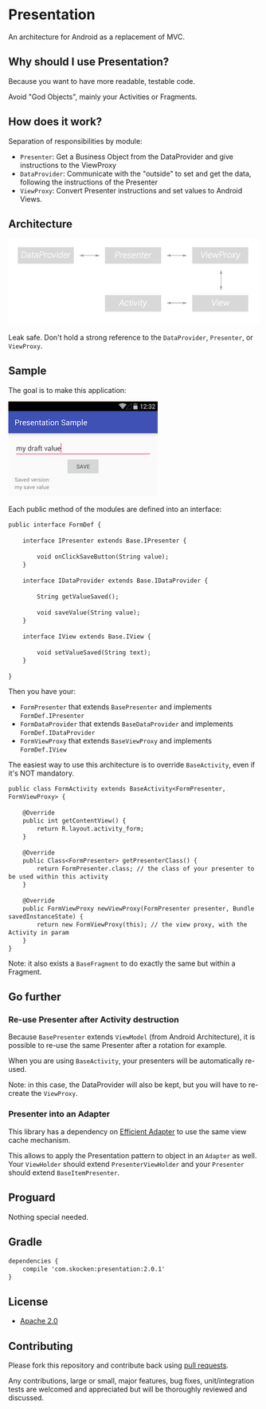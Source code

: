 # Presentation

An architecture for Android as a replacement of MVC.

## Why should I use Presentation?

Because you want to have more readable, testable code.

Avoid "God Objects", mainly your Activities or Fragments.

## How does it work?

Separation of responsibilities by module:
- `Presenter`: Get a Business Object from the DataProvider and give instructions to the ViewProxy
- `DataProvider`: Communicate with the "outside" to set and get the data, following the instructions of the Presenter
- `ViewProxy`: Convert Presenter instructions and set values to Android Views.

## Architecture

<img src="https://raw.githubusercontent.com/StanKocken/Presentation/master/img_references.png" />

Leak safe.
Don't hold a strong reference to the `DataProvider`, `Presenter`, or `ViewProxy`.

## Sample

The goal is to make this application:

<img src="https://raw.githubusercontent.com/StanKocken/Presentation/master/sample_screenshot.png" />

Each public method of the modules are defined into an interface:

    public interface FormDef {

        interface IPresenter extends Base.IPresenter {

            void onClickSaveButton(String value);
        }

        interface IDataProvider extends Base.IDataProvider {

            String getValueSaved();

            void saveValue(String value);
        }

        interface IView extends Base.IView {

            void setValueSaved(String text);
        }

    }

Then you have your:
- `FormPresenter` that extends `BasePresenter` and implements `FormDef.IPresenter`
- `FormDataProvider` that extends `BaseDataProvider` and implements `FormDef.IDataProvider`
- `FormViewProxy` that extends `BaseViewProxy` and implements `FormDef.IView`

The easiest way to use this architecture is to override `BaseActivity`, even if it's NOT mandatory.

    public class FormActivity extends BaseActivity<FormPresenter, FormViewProxy> {

        @Override
        public int getContentView() {
            return R.layout.activity_form;
        }

        @Override
        public Class<FormPresenter> getPresenterClass() {
            return FormPresenter.class; // the class of your presenter to be used within this activity
        }

        @Override
        public FormViewProxy newViewProxy(FormPresenter presenter, Bundle savedInstanceState) {
            return new FormViewProxy(this); // the view proxy, with the Activity in param
        }
    }

Note: it also exists a `BaseFragment` to do exactly the same but within a Fragment.

## Go further

### Re-use Presenter after Activity destruction

Because `BasePresenter` extends `ViewModel` (from Android Architecture), it is possible to re-use the same Presenter after a rotation for example.

When you are using `BaseActivity`, your presenters will be automatically re-used.

Note: in this case, the DataProvider will also be kept, but you will have to re-create the `ViewProxy`.

### Presenter into an Adapter

This library has a dependency on [Efficient Adapter](https://github.com/StanKocken/EfficientAdapter) to use the same view cache mechanism.

This allows to apply the Presentation pattern to object in an `Adapter` as well. Your `ViewHolder` should extend `PresenterViewHolder` and your `Presenter` should extend `BaseItemPresenter`.


## Proguard

Nothing special needed.

## Gradle

```
dependencies {
    compile 'com.skocken:presentation:2.0.1'
}
```

## License

* [Apache 2.0](http://www.apache.org/licenses/LICENSE-2.0.html)

## Contributing

Please fork this repository and contribute back using
[pull requests](https://github.com/StanKocken/Presentation/pulls).

Any contributions, large or small, major features, bug fixes, unit/integration tests are welcomed and appreciated
but will be thoroughly reviewed and discussed.
